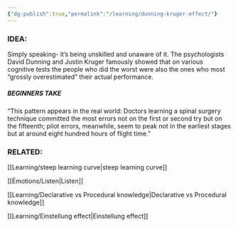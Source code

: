 ```yaml
---
{"dg-publish":true,"permalink":"/learning/dunning-kruger-effect/"}
---
```


### IDEA:
Simply speaking- it’s being unskilled and unaware of it. The psychologists David Dunning and Justin Kruger famously showed that on various cognitive tests the people who did the worst were also the ones who most “grossly overestimated” their actual performance. 

##### BEGINNERS TAKE 
“This pattern appears in the real world: Doctors learning a spinal surgery technique committed the most errors not on the first or second try but on the fifteenth; pilot errors, meanwhile, seem to peak not in the earliest stages but at around eight hundred hours of flight time.”

### RELATED:

[[Learning/steep learning curve\|steep learning curve]]

[[Émotions/Listen\|Listen]]

[[Learning/Declarative vs Procedural knowledge\|Declarative vs Procedural knowledge]]

[[Learning/Einstellung effect\|Einstellung effect]]